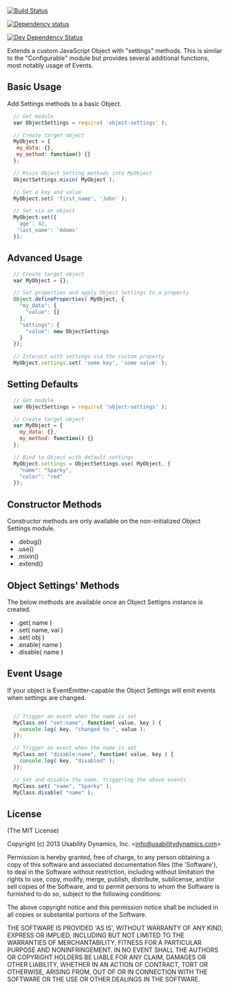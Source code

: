 [![Build Status](https://circleci.com/gh/UsabilityDynamics/node-object-settings?circle-token=d1cea6b8ce1ab5a424f1949215721566ce340d2b)](https://waffle.io/usabilitydynamics/node-wordpress-client)

[![Dependency status](https://david-dm.org/UsabilityDynamics/node-object-settings.png)](https://david-dm.org/UsabilityDynamics/node-object-settings#info=dependencies&view=table)

[![Dev Dependency Status](https://david-dm.org/UsabilityDynamics/nodenode-object-settings/dev-status.png)](https://david-dm.org/UsabilityDynamics/node-object-settings#info=devDependencies&view=table)

Extends a custom JavaScript Object with "settings" methods.
This is similar to the "Configurable" module but provides several additional functions, most notably usage of Events.

## Basic Usage
Add Settings methods to a basic Object.

```javascript
  // Get module
  var ObjectSettings = require( 'object-settings' );

  // Create target object
  MyObject = {
   my_data: {},
   my_method: function() {}
  };

  // Mixin Object Setting methods into MyObject
  ObjectSettings.mixin( MyObject );

  // Set a key and value
  MyObject.set( 'first_name', 'John' );

  // Set via an object
  MyObject.set({
   'age': 42,
   'last_name': 'Adams'
  });
```

## Advanced Usage

```javascript
  // Create target object
  var MyObject = {};

  // Set properties and apply Object Settings to a property
  Object.defineProperties( MyObject, {
    "my_data": {
      "value": {}
    },
    "settings": {
      "value": new ObjectSettings
    }
  });

  // Interact with settings via the custom property
  MyObject.settings.set( 'some key', 'some value' );
```

## Setting Defaults

```javascript
  // Get module
  var ObjectSettings = require( 'object-settings' );

  // Create target object
  var MyObject = {
    my_data: {},
    my_method: function() {}
  };

  // Bind to Object with default settings
  MyObject.settings = ObjectSettings.use( MyObject, {
    "name": "Sparky",
    "color": "red"
  });
```

## Constructor Methods
Constructor methods are only available on the non-initialized Object Settings module.

* .debug()
* .use()
* .mixin()
* .extend()

## Object Settings' Methods
The below methods are available once an Object Settigns instance is created.

* .get( name )
* .set( name, val )
* .set( obj )
* .enable( name )
* .disable( name )

## Event Usage
If your object is EventEmitter-capable the Object Settings will emit events when settings are changed.

```javascript

  // Trigger an event when the name is set
  MyClass.on( "set:name", function( value, key ) {
    console.log( key, "changed to ", value );
  });

  // Trigger an event when the name is set
  MyClass.on( "disable:name", function( value, key ) {
    console.log( key, "disabled" );
  });

  // Set and disable the name, triggering the above events
  MyClass.set( "name", "Sparky" );
  MyClass.disable( "name" );
```

## License

(The MIT License)

Copyright (c) 2013 Usability Dynamics, Inc. &lt;info@usabilitydynamics.com&gt;

Permission is hereby granted, free of charge, to any person obtaining
a copy of this software and associated documentation files (the
'Software'), to deal in the Software without restriction, including
without limitation the rights to use, copy, modify, merge, publish,
distribute, sublicense, and/or sell copies of the Software, and to
permit persons to whom the Software is furnished to do so, subject to
the following conditions:

The above copyright notice and this permission notice shall be
included in all copies or substantial portions of the Software.

THE SOFTWARE IS PROVIDED 'AS IS', WITHOUT WARRANTY OF ANY KIND,
EXPRESS OR IMPLIED, INCLUDING BUT NOT LIMITED TO THE WARRANTIES OF
MERCHANTABILITY, FITNESS FOR A PARTICULAR PURPOSE AND NONINFRINGEMENT.
IN NO EVENT SHALL THE AUTHORS OR COPYRIGHT HOLDERS BE LIABLE FOR ANY
CLAIM, DAMAGES OR OTHER LIABILITY, WHETHER IN AN ACTION OF CONTRACT,
TORT OR OTHERWISE, ARISING FROM, OUT OF OR IN CONNECTION WITH THE
SOFTWARE OR THE USE OR OTHER DEALINGS IN THE SOFTWARE.
